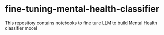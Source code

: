 # fine-tuning-mental-health-classifier
This repository contains notebooks to fine tune LLM to build Mental Health classifier model

